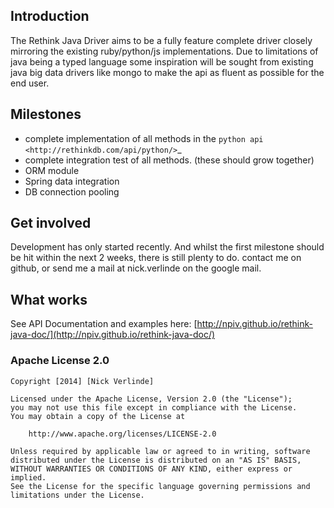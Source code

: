 ## Introduction

The Rethink Java Driver aims to be a fully feature complete driver closely mirroring the existing ruby/python/js implementations. Due to limitations of java being a typed language some inspiration will be sought from existing java big data drivers like mongo to make the api as fluent as possible for the end user.

## Milestones

 * complete implementation of all methods in the `python api <http://rethinkdb.com/api/python/>`_
 * complete integration test of all methods. (these should grow together)
 * ORM module 
 * Spring data integration
 * DB connection pooling

## Get involved

Development has only started recently. And whilst the first milestone should be hit within the next 2 weeks, there is still plenty to do. contact me on github, or send me a mail at nick.verlinde on the google mail.

## What works

See API Documentation and examples here: [http://npiv.github.io/rethink-java-doc/](http://npiv.github.io/rethink-java-doc/)

### Apache License 2.0
```
Copyright [2014] [Nick Verlinde]

Licensed under the Apache License, Version 2.0 (the "License");
you may not use this file except in compliance with the License.
You may obtain a copy of the License at

    http://www.apache.org/licenses/LICENSE-2.0

Unless required by applicable law or agreed to in writing, software
distributed under the License is distributed on an "AS IS" BASIS,
WITHOUT WARRANTIES OR CONDITIONS OF ANY KIND, either express or implied.
See the License for the specific language governing permissions and
limitations under the License.
```

